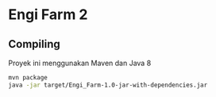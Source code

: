 # Engi Farm 2

## Compiling

Proyek ini menggunakan Maven dan Java 8
```bash
mvn package
java -jar target/Engi_Farm-1.0-jar-with-dependencies.jar 
```